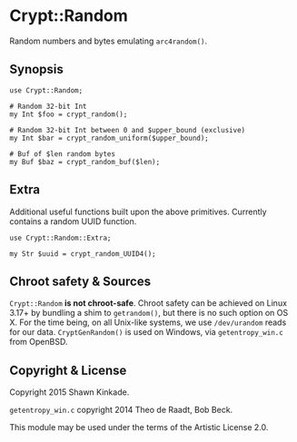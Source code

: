 # Crypt::Random
Random numbers and bytes emulating `arc4random()`.


## Synopsis
```
use Crypt::Random;

# Random 32-bit Int
my Int $foo = crypt_random();

# Random 32-bit Int between 0 and $upper_bound (exclusive)
my Int $bar = crypt_random_uniform($upper_bound);

# Buf of $len random bytes
my Buf $baz = crypt_random_buf($len);
```

## Extra
Additional useful functions built upon the above primitives. Currently contains
a random UUID function.
```
use Crypt::Random::Extra;

my Str $uuid = crypt_random_UUID4();
```

## Chroot safety & Sources
`Crypt::Random` **is not chroot-safe**. Chroot safety can be achieved
on Linux 3.17+ by bundling a shim to `getrandom()`, but there is no
such option on OS X. For the time being, on all Unix-like systems, we use
`/dev/urandom` reads for our data. `CryptGenRandom()` is used on
Windows, via `getentropy_win.c` from OpenBSD.

## Copyright & License
Copyright 2015 Shawn Kinkade.

`getentropy_win.c` copyright 2014 Theo de Raadt, Bob Beck.

This module may be used under the terms of the Artistic License 2.0.
